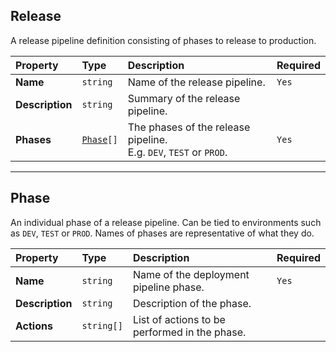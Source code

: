 ## Release

A release pipeline definition consisting of phases to release to production.

| Property        | Type                  | Description                         | Required |
| :-------------- | :-------------------- | :---------------------------------- | :------- |
| **Name**        | `string`              | Name of the release pipeline.       | `Yes`    |
| **Description** | `string`              | Summary of the release pipeline.    |          |
| **Phases**      | [`Phase`](#Phase)`[]` | The phases of the release pipeline.</br>E.g. `DEV`, `TEST` or `PROD`. | `Yes`    |

---

## Phase

An individual phase of a release pipeline. Can be tied to environments such as `DEV`, `TEST` or `PROD`. Names of phases are representative of what they do.

| Property        | Type       | Description                                   | Required |
| :-------------- | :--------- | :-------------------------------------------- | :------- |
| **Name**        | `string`   | Name of the deployment pipeline phase.        | `Yes`    |
| **Description** | `string`   | Description of the phase.                     |          |
| **Actions**     | `string[]` | List of actions to be performed in the phase. |          |
